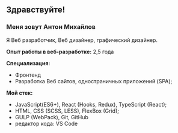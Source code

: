 
## Здравствуйте!

### Меня зовут Антон Михайлов
Я Веб разработчик, Веб дизайнер, графический дизайнер.

__Опыт работы в веб-разработке:__ 
2,5 года

__Специализация:__
- Фронтенд
- Разработка Веб сайтов, одностраничных приложений (SPA);

__Мой стек:__ 
- JavaScript(ES6+), React (Hooks, Redux), TypeScript (React);
- HTML, CSS (SCSS, LESS), FlexBox (Grid);
- GULP (WebPack), Git, GitHub
- редактор кода: VS Code

